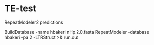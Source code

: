 # TE-test
RepeatModeler2 predictions

BuildDatabase -name hbakeri nHp.2.0.fasta
RepeatModeler -database hbakeri -pa 2 -LTRStruct >& run.out
